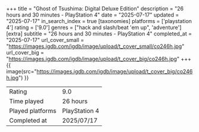 +++
title = "Ghost of Tsushima: Digital Deluxe Edition"
description = "26 hours and 30 minutes - PlayStation 4"
date = "2025-07-17"
updated = "2025-07-17"
in_search_index = true
[taxonomies]
platforms = ['playstation 4']
rating = ['9.0']
genres = ["hack and slash/beat 'em up", 'adventure']
[extra]
subtitle = "26 hours and 30 minutes - PlayStation 4"
completed_at = "2025-07-17"
url_cover_small = "https://images.igdb.com/igdb/image/upload/t_cover_small/co246h.jpg"
url_cover_big = "https://images.igdb.com/igdb/image/upload/t_cover_big/co246h.jpg"
+++
{{ image(src="https://images.igdb.com/igdb/image/upload/t_cover_big/co246h.jpg") }}

|              |            |
| ------------ | ---------- |
| Rating       | 9.0 |
| Time played  | 26 hours |
| Played platforms    | PlayStation 4 |
| Completed at | 2025/07/17 |


